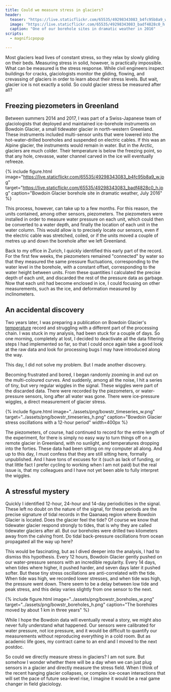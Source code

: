 ```yaml
---
title: Could we measure stress in glaciers?
header:
  teaser: "https://live.staticflickr.com/65535/49298343083_b4fc95b8a9_w.jpg"
  image: "https://live.staticflickr.com/65535/49298343083_badf4828c0_h.jpg"
  caption: "One of our borehole sites in dramatic weather in 2016"
scripts:
  - magnificpopup

---
```


Most glaciers lead lives of constant stress, so they relax by slowly gliding on
their beds. Measuring stress in solid, however, is practically impossible. What
can be measured is the stress response. While civil engineers inspect buildings
for cracks, glaciologists monitor the gliding, flowing, and crevassing of
glaciers in order to learn about their stress levels. But wait, glacier ice is
not exactly a solid. So could glacier stress be measured after all?

## Freezing piezometers in Greenland

Between summers 2014 and 2017, I was part of a Swiss-Japanese team of
glaciologists that deployed and maintained ice-borehole instruments on Bowdoin
Glacier, a small tidewater glacier in north-western Greenland. These
instruments included multi-sensor units that were lowered into the
hot-water-drilled boreholes and suspended on electric cables. If this was an
Alpine glacier, the instruments would remain in water. But in the Arctic,
glaciers are much colder. Their temperature is below the freezing point, so
that any hole, crevasse, water channel carved in the ice will eventually
refreeze.

{% include figure.html
  image="https://live.staticflickr.com/65535/49298343083_b4fc95b8a9_w.jpg"
  target="https://live.staticflickr.com/65535/49298343083_badf4828c0_h.jpg"
  caption="Bowdoin Glacier borehole site in dramatic weather, July 2016" %}

This process, however, can take up to a few months. For this reason, the units
contained, among other sensors, piezometers. The piezometers were installed in
order to measure water pressure on each unit, which could then be converted to
a water depth, and finally the location of each unit in the water column. This
would allow is to precisely locate our sensors, even if the electric cable was
stretched, coiled, or if the units moved a couple of metres up and down the
borehole after we left Greenland.

Back to my office in Zurich, I quickly identified this early part of the
record. For the first few weeks, the piezometers remained "connected" by water
so that they measured the same pressure fluctuations, corresponding to the
water level in the borehole, with a constant offset, corresponding to the water
height between units. From these quantities I calculated the precise depth of
each unit, and discarded the rest of the pressure data as garbage. Now that
each unit had become enclosed in ice, I could focusing on other measurements,
such as the ice, and deformation measured by inclinometers.

## An accidental discovery

Two years later, I was preparing a publication on Bowdoin Glacier's
[temperature](https://doi.org/10.3389/feart.2020.00065)
record and struggling with a different part of the processing chain. I was
stuck in my analysis, had been stuck for a couple of days. So one morning,
completely at lost, I decided to deactivate all the data filtering steps I had
implemented so far, so that I could once again take a good look at the raw data
and look for processing bugs I may have introduced along the way.

This day, I did not solve my problem. But I made another discovery.

Becoming frustrated and bored, I began randomly zooming in and out on the
multi-coloured curves. And suddenly, among all the noise, I hit a series of
tiny, but very regular wiggles in the signal. These wiggles were part of the
discarded data. There were recorded by the piezometers, or water-pressure
sensors, long after all water was gone. There were ice-pressure wiggles, a
direct measurement of glacier stress.

{% include figure.html
   image="../assets/png/bowstr_timeseries_w.png"
   target="../assets/png/bowstr_timeseries_h.png"
   caption="Bowdoin Glacier stress oscillations with a 12-hour period"
   width=400px %}

The piezometers, of course, had continued to record for the entire length of
the experiment, for there is simply no easy way to turn things off on a remote
glacier in Greenland, with no sunlight, and temperatures dropping into the
forties. These data had been sitting on my computer all along. And up to this
day, I must confess that they are still sitting here, formally unpublished. And
I have tons of excuses for it (such as lack of funding, or that little fact I
prefer cycling to working when I am not paid) but the real issue is, that my
colleagues and I have not yet been able to fully interpret the wiggles.

## A stressful mystery

Quickly I identified 12-hour, 24-hour and 14-day periodicities in the signal.
These left no doubt on the nature of the signal, for these periods are the
precise signature of tidal records in the Qaanaaq region where Bowdoin Glacier
is located. Does the glacier feel the tide? Of course we know that tidewater
glacier respond strongly to tides, that is why they are called tidewater
glaciers after all. But our boreholes were drilled two kilometers away from the
calving front. Do tidal back-pressure oscillations from ocean propagated all
the way up here?

This would be fascinating, but as I dived deeper into the analysis, I had to
dismiss this hypothesis. Every 12 hours, Bowdoin Glacier gently pushed on
our water-pressure sensors with an incredible regularity. Every 14 days, when
tides where higher, it pushed harder, and seven days later it pushed softer.
But these tiny stress oscillations are anti-correlated with the tide. When tide
was high, we recorded lower stresses, and when tide was high, the pressure went
down. There seem to be a delay between low tide and peak stress, and this delay
varies slightly from one sensor to the next.

{% include figure.html
   image="../assets/png/bowstr_boreholes_w.png"
   target="../assets/png/bowstr_boreholes_h.png"
   caption="The boreholes moved by about 1 km in three years" %}

While I hope the Bowdoin data will eventually reveal a story, we might also
never fully understand what happened. Our sensors were calibrated for water
pressure, not ice pressure, and it would be difficult to quantify our
measurements without reproducing everything in a cold room. But as academic
life goes, my contract came to an end and I moved to the next postdoc.

So could we directly measure stress in glaciers? I am not sure. But somehow I
wonder whether there will be a day when we can just plug sensors in a glacier
and directly measure the stress field. When I think of the recent hanging
glacier collapses, or complex ice-ocean interactions that will set the pace of
future sea-level rise, I imagine it would be a real game changer in field
glaciology.
